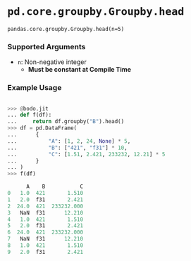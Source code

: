 # `pd.core.groupby.Groupby.head`

`pandas.core.groupby.Groupby.head(n=5)`

### Supported Arguments

- `n`: Non-negative integer
  - **Must be constant at Compile Time**

### Example Usage

```py

>>> @bodo.jit
... def f(df):
...     return df.groupby("B").head()
>>> df = pd.DataFrame(
...      {
...          "A": [1, 2, 24, None] * 5,
...          "B": ["421", "f31"] * 10,
...          "C": [1.51, 2.421, 233232, 12.21] * 5
...      }
... )
>>> f(df)

      A    B           C
0   1.0  421       1.510
1   2.0  f31       2.421
2  24.0  421  233232.000
3   NaN  f31      12.210
4   1.0  421       1.510
5   2.0  f31       2.421
6  24.0  421  233232.000
7   NaN  f31      12.210
8   1.0  421       1.510
9   2.0  f31       2.421
```
